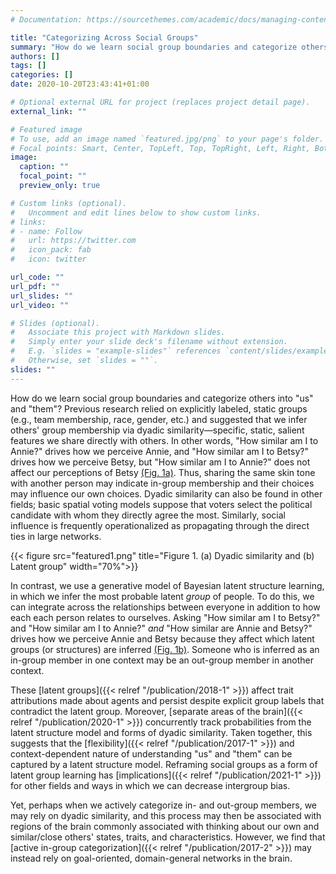 ```yaml
---
# Documentation: https://sourcethemes.com/academic/docs/managing-content/

title: "Categorizing Across Social Groups"
summary: "How do we learn social group boundaries and categorize others into \"us\" and \"them\"? Previous research relied on explicitly labelled, static groups (e.g., team membership, race, etc.) and suggested that group memberships can be inferred via dyadic similarity; similarity on a salient feature drives our understanding of \"us\" and \"them\". In contrast, this line of research suggests that the context-dependent and flexible natures of our abilities to categorize others can be more comprehensively captured in a model of latent structure learning."
authors: []
tags: []
categories: []
date: 2020-10-20T23:43:41+01:00

# Optional external URL for project (replaces project detail page).
external_link: ""

# Featured image
# To use, add an image named `featured.jpg/png` to your page's folder.
# Focal points: Smart, Center, TopLeft, Top, TopRight, Left, Right, BottomLeft, Bottom, BottomRight.
image:
  caption: ""
  focal_point: ""
  preview_only: true

# Custom links (optional).
#   Uncomment and edit lines below to show custom links.
# links:
# - name: Follow
#   url: https://twitter.com
#   icon_pack: fab
#   icon: twitter

url_code: ""
url_pdf: ""
url_slides: ""
url_video: ""

# Slides (optional).
#   Associate this project with Markdown slides.
#   Simply enter your slide deck's filename without extension.
#   E.g. `slides = "example-slides"` references `content/slides/example-slides.md`.
#   Otherwise, set `slides = ""`.
slides: ""
---
```

How do we learn social group boundaries and categorize others into \"us\" and \"them\"? Previous research relied on explicitly labeled, static groups (e.g., team membership, race, gender, etc.) and suggested that we infer others' group membership via dyadic similarity—specific, static, salient features we share directly with others. In other words, "How similar am I to Annie?" drives how we perceive Annie, and "How similar am I to Betsy?" drives how we perceive Betsy, but "How similar am I to Annie?" does not affect our perceptions of Betsy [(Fig. 1a)](#figure-figure-1-a-dyadic-similarity-and-b-latent-group). Thus, sharing the same skin tone with another person may indicate in-group membership and their choices may influence our own choices. Dyadic similarity can also be found in other fields; basic spatial voting models suppose that voters select the political candidate with whom they directly agree the most. Similarly, social influence is frequently operationalized as propagating through the direct ties in large networks.

{{< figure src="featured1.png" title="Figure 1. (a) Dyadic similarity and (b) Latent group" width="70%">}}

In contrast, we use a generative model of Bayesian latent structure learning, in which we infer the most probable latent *group* of people. To do this, we can integrate across the relationships between everyone in addition to how each each person relates to ourselves. Asking "How similar am I to Betsy?" and "How similar am I to Annie?" *and* "How similar are Annie and Betsy?" drives how we perceive Annie and Betsy because they affect which latent groups (or structures) are inferred [(Fig. 1b)](#figure-figure-1-a-dyadic-similarity-and-b-latent-group). Someone who is inferred as an in-group member in one context may be an out-group member in another context. 

These [latent groups]({{< relref "/publication/2018-1" >}}) affect trait attributions made about agents and persist despite explicit group labels that contradict the latent group. Moreover, [separate areas of the brain]({{< relref "/publication/2020-1" >}}) concurrently track probabilities from the latent structure model and forms of dyadic similarity. Taken together, this suggests that the [flexibility]({{< relref "/publication/2017-1" >}}) and context-dependent nature of understanding "us" and "them" can be captured by a latent structure model. Reframing social groups as a form of latent group learning has [implications]({{< relref "/publication/2021-1" >}}) for other fields and ways in which we can decrease intergroup bias.

Yet, perhaps when we actively categorize in- and out-group members, we may rely on dyadic similarity, and this process may then be associated with regions of the brain commonly associated with thinking about our own and similar/close others' states, traits, and characteristics. However, we find that [active in-group categorization]({{< relref "/publication/2017-2" >}}) may instead rely on goal-oriented, domain-general networks in the brain.